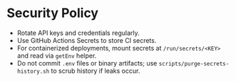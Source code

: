 # Security Policy

- Rotate API keys and credentials regularly.
- Use GitHub Actions Secrets to store CI secrets.
- For containerized deployments, mount secrets at `/run/secrets/<KEY>` and read via `getEnv` helper.
- Do not commit `.env` files or binary artifacts; use `scripts/purge-secrets-history.sh` to scrub history if leaks occur.
